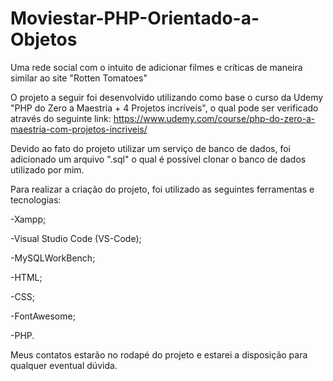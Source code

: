 # Moviestar-PHP-Orientado-a-Objetos
Uma rede social com o intuito de adicionar filmes e críticas de maneira similar ao site "Rotten Tomatoes"

O projeto a seguir foi desenvolvido utilizando como base o curso da Udemy "PHP do Zero a Maestria + 4 Projetos incríveis", o qual pode ser verificado através do seguinte link:
https://www.udemy.com/course/php-do-zero-a-maestria-com-projetos-incriveis/

Devido ao fato do projeto utilizar um serviço de banco de dados, foi adicionado um arquivo ".sql" o qual é possível clonar o banco de dados utilizado por mim.

Para realizar a criação do projeto, foi utilizado as seguintes ferramentas e tecnologias:

-Xampp;

-Visual Studio Code (VS-Code);

-MySQLWorkBench;

-HTML;

-CSS;

-FontAwesome;

-PHP.

Meus contatos estarão no rodapé do projeto e estarei a disposição para qualquer eventual dúvida.
